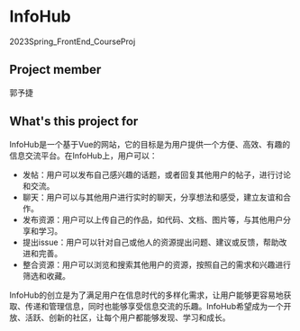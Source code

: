 # InfoHub
2023Spring_FrontEnd_CourseProj


## Project member

郭予捷

## What's this project for

InfoHub是一个基于Vue的网站，它的目标是为用户提供一个方便、高效、有趣的信息交流平台。在InfoHub上，用户可以：

- 发帖：用户可以发布自己感兴趣的话题，或者回复其他用户的帖子，进行讨论和交流。
- 聊天：用户可以与其他用户进行实时的聊天，分享想法和感受，建立友谊和合作。
- 发布资源：用户可以上传自己的作品，如代码、文档、图片等，与其他用户分享和学习。
- 提出issue：用户可以针对自己或他人的资源提出问题、建议或反馈，帮助改进和完善。
- 整合资源：用户可以浏览和搜索其他用户的资源，按照自己的需求和兴趣进行筛选和收藏。

InfoHub的创立是为了满足用户在信息时代的多样化需求，让用户能够更容易地获取、传递和管理信息，同时也能够享受信息交流的乐趣。InfoHub希望成为一个开放、活跃、创新的社区，让每个用户都能够发现、学习和成长。

